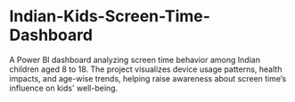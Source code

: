 # Indian-Kids-Screen-Time-Dashboard
A Power BI dashboard analyzing screen time behavior among Indian children aged 8 to 18. The project visualizes device usage patterns, health impacts, and age-wise trends, helping raise awareness about screen time’s influence on kids' well-being.
